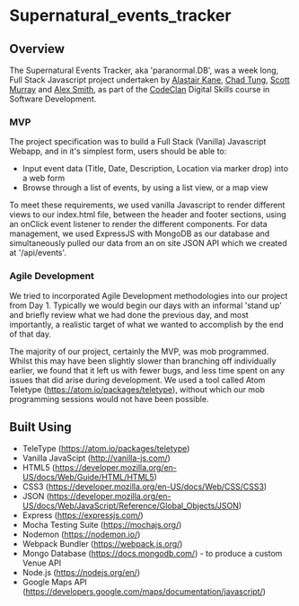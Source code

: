 # Supernatural_events_tracker

## Overview
The Supernatural Events Tracker, aka 'paranormal.DB', was a week long, Full Stack Javascript project undertaken by [Alastair Kane](https://github.com/alistairkane92), [Chad Tung](https://github.com/chad-tung/), [Scott Murray](https://github.com/smrr723) and [Alex Smith](https://github.com/axolotlquestions), as part of the [CodeClan](https://codeclan.com/) Digital Skills course in Software Development.

### MVP
The project specification was to build a Full Stack (Vanilla) Javascript Webapp, and in it's simplest form, users should be able to:
* Input event data (Title, Date, Description, Location via marker drop) into a web form
* Browse through a list of events, by using a list view, or a map view

To meet these requirements, we used vanilla Javascript to render different views to our index.html file, between the header and footer sections, using an onClick event listener to render the different components.  For data management, we used ExpressJS with MongoDB as our database and simultaneously pulled our data from an on site JSON API which we created at '/api/events'.

### Agile Development
We tried to incorporated Agile Development methodologies into our project from Day 1.  Typically we would begin our days with an informal 'stand up' and briefly review what we had done the previous day, and most importantly, a realistic target of what we wanted to accomplish by the end of that day.

The majority of our project, certainly the MVP, was mob programmed.  Whilst this may have been slightly slower than branching off individually earlier, we found that it left us with fewer bugs, and less time spent on any issues that did arise during development.  We used a tool called Atom Teletype (https://atom.io/packages/teletype), without which our mob programming sessions would not have been possible.


## Built Using
* TeleType (https://atom.io/packages/teletype)
* Vanilla JavaScipt (http://vanilla-js.com/)  
* HTML5 (https://developer.mozilla.org/en-US/docs/Web/Guide/HTML/HTML5)  
* CSS3 (https://developer.mozilla.org/en-US/docs/Web/CSS/CSS3)  
* JSON (https://developer.mozilla.org/en-US/docs/Web/JavaScript/Reference/Global_Objects/JSON)  
* Express (https://expressjs.com/)  
* Mocha Testing Suite (https://mochajs.org/)  
* Nodemon (https://nodemon.io/)  
* Webpack Bundler (https://webpack.js.org/)  
* Mongo Database (https://docs.mongodb.com/) - to produce a custom Venue API  
* Node.js (https://nodejs.org/en/)  
* Google Maps API (https://developers.google.com/maps/documentation/javascript/) 
